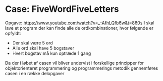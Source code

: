 # Case: FiveWordFiveLetters
Opgave: https://www.youtube.com/watch?v=_-AfhLQfb6w&t=860s
I skal lave et program der kan finde alle de ordkombinationer, hvor følgende er opfyldt:
- Der skal være 5 ord
- Alle ord skal have 5 bogstaver
- Hvert bogstav må kun optræde 1 gang

Da der i løbet af casen vil bliver undervist i forskellige principper for objektorienteret programmering og programmerings metodik gennemføres casen i en række delopgaver



